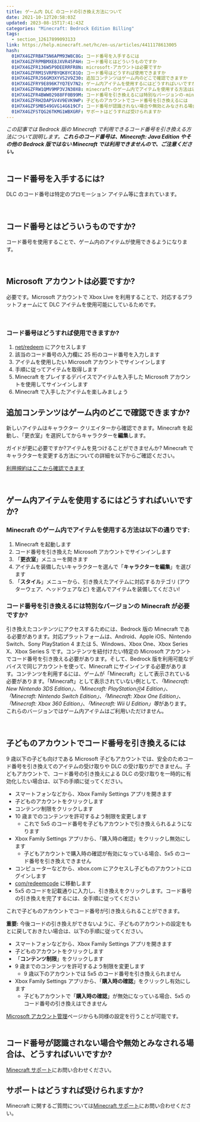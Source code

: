 ```yaml
---
title: ゲーム内 DLC のコードの引き換え方法について
date: 2021-10-12T20:58:03Z
updated: 2023-08-15T17:41:43Z
categories: "Minecraft: Bedrock Edition Billing"
tags:
  - section_12617899093133
link: https://help.minecraft.net/hc/en-us/articles/4411178613005
hash:
  01H7X4GZFRBAT5N6APM93W8C8G: コード番号を入手するには
  01H7X4GZFRPMBMXE8JXVR45PAH: コード番号とはどういうものですか
  01H7X4GZFR136W5P9DEERRFR8N: microsoft-アカウントは必要ですか
  01H7X4GZFRM1SVRPBYQK8YC81Q: コード番号はどうすれば使用できますか
  01H7X4GZFRJ56GM3XYVS2V9Z30: 追加コンテンツはゲーム内のどこで確認できますか
  01H7X4GZFRY9E896K7YQ7EV7N2: ゲーム内アイテムを使用するにはどうすればいいですか
  01H7X4GZFRW1QMV9MP3VJN30X8: minecraft-のゲーム内でアイテムを使用する方法は以下の通りです
  01H7X4GZFR4BWW02988FF0B99M: コード番号を引き換えるには特別なバージョンの-minecraft-が必要ですか
  01H7X4GZFRH2DAPSV4V9EVK9WP: 子どものアカウントでコード番号を引き換えるには
  01H7X4GZFSMB549GVG14G619CF: コード番号が認識されない場合や無効とみなされる場合はどうすればいいですか
  01H7X4GZFSTQG26TKMG1WBXGRF: サポートはどうすれば受けられますか
---
```


*この記事では Bedrock 版の Minecraft で利用できるコード番号を引き換える方法について説明します。**これらのコード番号は、Minecraft: Java Edition やその他の Bedrock 版ではない Minecraft では利用できませんので、ご注意ください。***   
 

## コード番号を入手するには?

DLC のコード番号は特定のプロモーション アイテム等に含まれています。 

  

## コード番号とはどういうものですか?

コード番号を使用することで、ゲーム内のアイテムが使用できるようになります。 

  

## Microsoft アカウントは必要ですか?

必要です。Microsoft アカウントで Xbox Live を利用することで、対応するプラットフォームにて DLC アイテムを使用可能にしているためです。 

  

### コード番号はどうすれば使用できますか?

1.  [net/redeem](https://minecraft.net/redeem) にアクセスします
2.  該当のコード番号の入力欄に 25 桁のコード番号を入力します
3.  アイテムを使用したい Microsoft アカウントでサインインします
4.  手順に従ってアイテムを取得します
5.  Minecraft をプレイするデバイスでアイテムを入手した Microsoft アカウントを使用してサインインします
6.  Minecraft で入手したアイテムを楽しみましょう  
      

## 追加コンテンツはゲーム内のどこで確認できますか?

新しいアイテムはキャラクター クリエイターから確認できます。Minecraft を起動し、「更衣室」を選択してからキャラクターを**編集**します。

ガイドが更に必要ですか?アイテムを見つけることができませんか? Minecraft でキャラクターを変更する方法についての詳細を以下からご確認ください。 

[利用規約はここから確認できます](https://account.mojang.com/terms)   

  

## ゲーム内アイテムを使用するにはどうすればいいですか?

### Minecraft のゲーム内でアイテムを使用する方法は以下の通りです:

1.  Minecraft を起動します
2.  コード番号を引き換えた Microsoft アカウントでサインインします
3.  「**更衣室**」メニューを開きます
4.  アイテムを装備したいキャラクターを選んで「**キャラクターを編集**」を選びます
5.  「**スタイル**」メニューから、引き換えたアイテムに対応するカテゴリ (アウターウェア、ヘッドウェアなど) を選んでアイテムを装備してください!

### コード番号を引き換えるには特別なバージョンの Minecraft が必要ですか?

引き換えたコンテンツにアクセスするためには、Bedrock 版の Minecraft である必要があります。対応プラットフォームは、Android、Apple iOS、Nintendo Switch、Sony PlayStation 4 または 5、Windows、Xbox One、Xbox Series X、Xbox Series S です。コンテンツを紐付けたい特定の Microsoft アカウントでコード番号を引き換える必要があります。そして、Bedrock 版を利用可能なデバイスで同じアカウントを使って、Minecraft にサインインする必要があります。コンテンツを利用するには、ゲームが「Minecraft」として表示されている必要があります。「Minecraft」として表示されていない例として、*「Minecraft: New Nintendo 3DS Edition」、「Minecraft: PlayStation🄬4 Edition」、「Minecraft: Nintendo Switch Edition」、「Minecraft: Xbox One Edition」、「Minecraft: Xbox 360 Edition」、「Minecraft: Wii U Edition」等*があります。これらのバージョンではゲーム内アイテムはご利用いただけません。  

 

## 子どものアカウントでコード番号を引き換えるには

9 歳以下の子ども向けである Microsoft 子どもアカウントでは、安全のためコード番号を引き換えてのアイテムの受け取りや DLC の受け取りができません。子どもアカウントで、コード番号の引き換えによる DLC の受け取りを一時的に有効化したい場合は、以下の手順に従ってください。

- スマートフォンなどから、Xbox Family Settings アプリを開きます
- 子どものアカウントをクリックします
- コンテンツ制限をクリックします
- 10 歳までのコンテンツを許可するよう制限を変更します
  - これで 5x5 のコード番号を子どもアカウントで引き換えられるようになります
- Xbox Family Settings アプリから、「購入時の確認」をクリックし無効にします
  - 子どもアカウントで購入時の確認が有効になっている場合、5x5 のコード番号を引き換えできません
- コンピューターなどから、xbox.com にアクセスし子どものアカウントにログインします
- [com/redeemcode](https://xbox.com/redeemcode) に移動します
- 5x5 のコードを記載通りに入力し、引き換えをクリックします。コード番号の引き換えを完了するには、全手順に従ってください

これで子どものアカウントでコード番号が引き換えられることができます。 

**重要:** 今後コードの引き換えができないように、子どものアカウントの設定をもとに戻しておきたい場合は、以下の手順に従ってください。

- スマートフォンなどから、Xbox Family Settings アプリを開きます
- 子どものアカウントをクリックします
- 「**コンテンツ制限**」をクリックします
- 9 歳までのコンテンツを許可するよう制限を変更します
  - 9 歳以下のアカウントでは 5x5 のコード番号を引き換えられません
- Xbox Family Settings アプリから、「**購入時の確認**」をクリックし有効にします
  - 子どもアカウントで「**購入時の確認**」が無効になっている場合、5x5 のコード番号の引き換えはできません

[Microsoft アカウント管理](https://support.xbox.com/ja-jp/help/family-online-safety/online-safety/manage-online-safety-and-privacy-settings-xbox-one)ページからも同様の設定を行うことが可能です。  
 

## コード番号が認識されない場合や無効とみなされる場合は、どうすればいいですか? 

[Minecraft サポート](https://nam06.safelinks.protection.outlook.com/?url=https%3A%2F%2Fhelp.minecraft.net%2Fhc%2Fja%2Frequest%2Fnew%3Fticket_form_id%3D360001225811&data=05%7C01%7Cv-mmoeller%40microsoft.com%7Caa971ea45f994030b3fa08db9d020830%7C72f988bf86f141af91ab2d7cd011db47%7C1%7C0%7C638276404285429803%7CUnknown%7CTWFpbGZsb3d8eyJWIjoiMC4wLjAwMDAiLCJQIjoiV2luMzIiLCJBTiI6Ik1haWwiLCJXVCI6Mn0%3D%7C3000%7C%7C%7C&sdata=oX3m9I%2B7nomxshAfmnVna4O2Po9TWpEm9%2Ff4cPPDfd4%3D&reserved=0)にお問い合わせください。

## サポートはどうすれば受けられますか?

Minecraft に関するご質問については[Minecraft サポート](https://nam06.safelinks.protection.outlook.com/?url=https%3A%2F%2Fhelp.minecraft.net%2Fhc%2Fja%2Frequest%2Fnew%3Fticket_form_id%3D360001225811&data=05%7C01%7Cv-mmoeller%40microsoft.com%7Caa971ea45f994030b3fa08db9d020830%7C72f988bf86f141af91ab2d7cd011db47%7C1%7C0%7C638276404285429803%7CUnknown%7CTWFpbGZsb3d8eyJWIjoiMC4wLjAwMDAiLCJQIjoiV2luMzIiLCJBTiI6Ik1haWwiLCJXVCI6Mn0%3D%7C3000%7C%7C%7C&sdata=oX3m9I%2B7nomxshAfmnVna4O2Po9TWpEm9%2Ff4cPPDfd4%3D&reserved=0)にお問い合わせください。
